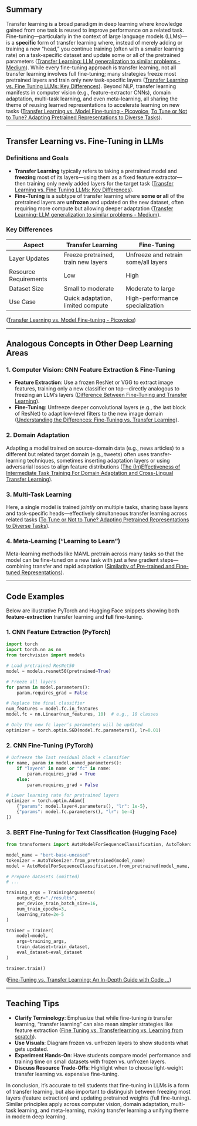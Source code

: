 ## Summary

Transfer learning is a broad paradigm in deep learning where knowledge gained from one task is reused to improve performance on a related task. Fine-tuning—particularly in the context of large language models (LLMs)—is a **specific** form of transfer learning where, instead of merely adding or training a new “head,” you continue training (often with a smaller learning rate) on a task-specific dataset and update some or all of the pretrained parameters  ([Transfer Learning: LLM generalization to similar problems - Medium](https://medium.com/%40sulbha.jindal/transfer-learning-llm-generalization-to-similar-problems-1d3b2bf28c6e)). While every fine-tuning approach is transfer learning, not all transfer learning involves full fine-tuning; many strategies freeze most pretrained layers and train only new task-specific layers  ([Transfer Learning vs. Fine Tuning LLMs: Key Differences](https://101blockchains.com/transfer-learning-vs-fine-tuning/)). Beyond NLP, transfer learning manifests in computer vision (e.g., feature-extractor CNNs), domain adaptation, multi-task learning, and even meta-learning, all sharing the theme of reusing learned representations to accelerate learning on new tasks  ([Transfer Learning vs. Model Fine-tuning - Picovoice](https://picovoice.ai/blog/transfer-learning-vs-model-fine-tuning/), [To Tune or Not to Tune? Adapting Pretrained Representations to Diverse Tasks](https://arxiv.org/abs/1903.05987)).

---

## Transfer Learning vs. Fine-Tuning in LLMs

### Definitions and Goals

- **Transfer Learning** typically refers to taking a pretrained model and **freezing** most of its layers—using them as a fixed feature extractor—then training only newly added layers for the target task  ([Transfer Learning vs. Fine Tuning LLMs: Key Differences](https://101blockchains.com/transfer-learning-vs-fine-tuning/)).  
- **Fine-Tuning** is a subtype of transfer learning where **some or all** of the pretrained layers are **unfrozen** and updated on the new dataset, often requiring more compute but allowing deeper adaptation  ([Transfer Learning: LLM generalization to similar problems - Medium](https://medium.com/%40sulbha.jindal/transfer-learning-llm-generalization-to-similar-problems-1d3b2bf28c6e)).

### Key Differences

| Aspect                | Transfer Learning                    | Fine-Tuning                                 |
|-----------------------|--------------------------------------|----------------------------------------------|
| Layer Updates         | Freeze pretrained, train new layers  | Unfreeze and retrain some/all layers         |
| Resource Requirements | Low                                   | High                                         |
| Dataset Size          | Small to moderate                     | Moderate to large                            |
| Use Case              | Quick adaptation, limited compute     | High-performance specialization              |

 ([Transfer Learning vs. Model Fine-tuning - Picovoice](https://picovoice.ai/blog/transfer-learning-vs-model-fine-tuning/))

---

## Analogous Concepts in Other Deep Learning Areas

### 1. Computer Vision: CNN Feature Extraction & Fine-Tuning  
- **Feature Extraction**: Use a frozen ResNet or VGG to extract image features, training only a new classifier on top—directly analogous to freezing an LLM’s layers  ([Difference Between Fine-Tuning and Transfer Learning](https://www.geeksforgeeks.org/what-is-the-difference-between-fine-tuning-and-transfer-learning/)).  
- **Fine-Tuning**: Unfreeze deeper convolutional layers (e.g., the last block of ResNet) to adapt low-level filters to the new image domain  ([Understanding the Differences: Fine-Tuning vs. Transfer Learning](https://dev.to/luxdevhq/understanding-the-differences-fine-tuning-vs-transfer-learning-370)).

### 2. Domain Adaptation  
Adapting a model trained on source-domain data (e.g., news articles) to a different but related target domain (e.g., tweets) often uses transfer-learning techniques, sometimes inserting adaptation layers or using adversarial losses to align feature distributions  ([The (In)Effectiveness of Intermediate Task Training For Domain Adaptation and Cross-Lingual Transfer Learning](https://arxiv.org/abs/2210.01091)).

### 3. Multi-Task Learning  
Here, a single model is trained *jointly* on multiple tasks, sharing base layers and task-specific heads—effectively simultaneous transfer learning across related tasks  ([To Tune or Not to Tune? Adapting Pretrained Representations to Diverse Tasks](https://arxiv.org/abs/1903.05987)).

### 4. Meta-Learning (“Learning to Learn”)  
Meta-learning methods like MAML pretrain across many tasks so that the model can be fine-tuned on a new task with just a few gradient steps—combining transfer and rapid adaptation  ([Similarity of Pre-trained and Fine-tuned Representations](https://arxiv.org/abs/2207.09225)).

---

## Code Examples

Below are illustrative PyTorch and Hugging Face snippets showing both **feature-extraction** transfer learning and **full** fine-tuning.

### 1. CNN Feature Extraction (PyTorch)

```python
import torch
import torch.nn as nn
from torchvision import models

# Load pretrained ResNet50
model = models.resnet50(pretrained=True)

# Freeze all layers
for param in model.parameters():
    param.requires_grad = False

# Replace the final classifier
num_features = model.fc.in_features
model.fc = nn.Linear(num_features, 10)  # e.g., 10 classes

# Only the new fc layer’s parameters will be updated
optimizer = torch.optim.SGD(model.fc.parameters(), lr=0.01)
```

### 2. CNN Fine-Tuning (PyTorch)

```python
# Unfreeze the last residual block + classifier
for name, param in model.named_parameters():
    if "layer4" in name or "fc" in name:
        param.requires_grad = True
    else:
        param.requires_grad = False

# Lower learning rate for pretrained layers
optimizer = torch.optim.Adam([
    {"params": model.layer4.parameters(), "lr": 1e-5},
    {"params": model.fc.parameters(), "lr": 1e-4}
])
```

### 3. BERT Fine-Tuning for Text Classification (Hugging Face)

```python
from transformers import AutoModelForSequenceClassification, AutoTokenizer, Trainer, TrainingArguments

model_name = "bert-base-uncased"
tokenizer = AutoTokenizer.from_pretrained(model_name)
model = AutoModelForSequenceClassification.from_pretrained(model_name, num_labels=2)

# Prepare datasets (omitted)
# ...

training_args = TrainingArguments(
    output_dir="./results",
    per_device_train_batch_size=16,
    num_train_epochs=3,
    learning_rate=2e-5
)

trainer = Trainer(
    model=model,
    args=training_args,
    train_dataset=train_dataset,
    eval_dataset=eval_dataset
)

trainer.train()
```

 ([Fine-Tuning vs. Transfer Learning: An In-Depth Guide with Code ...](https://medium.com/%40shubhamsd100/fine-tuning-vs-transfer-learning-an-in-depth-guide-with-code-examples-46118e45d0cc))

---

## Teaching Tips

- **Clarify Terminology**: Emphasize that while fine-tuning *is* transfer learning, “transfer learning” can also mean simpler strategies like feature extraction  ([Fine Tuning vs. Transferlearning vs. Learning from scratch](https://stats.stackexchange.com/questions/343763/fine-tuning-vs-transferlearning-vs-learning-from-scratch)).  
- **Use Visuals**: Diagram frozen vs. unfrozen layers to show students what gets updated.  
- **Experiment Hands-On**: Have students compare model performance and training time on small datasets with frozen vs. unfrozen layers.  
- **Discuss Resource Trade-Offs**: Highlight when to choose light-weight transfer learning vs. expensive fine-tuning.

In conclusion, it’s accurate to tell students that fine-tuning in LLMs is a form of transfer learning, but also important to distinguish between freezing most layers (feature extraction) and updating pretrained weights (full fine-tuning). Similar principles apply across computer vision, domain adaptation, multi-task learning, and meta-learning, making transfer learning a unifying theme in modern deep learning.
